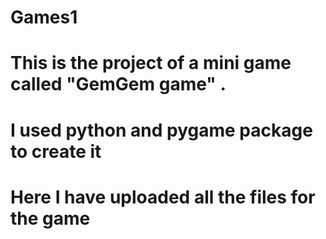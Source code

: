 # Games1

# This is the project of a mini game called "GemGem game" . 
# I used python and pygame package to create it
# Here I have uploaded all the files for the game
